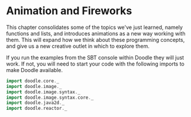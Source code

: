 # Animation and Fireworks

This chapter consolidates some of the topics we've just learned, namely functions and lists, and introduces animations as a new way working with them. This will expand how we think about these programming concepts, and give us a new creative outlet in which to explore them.

<div class="callout callout-info">
If you run the examples from the SBT console within Doodle they will just work. If not, you will need to start your code with the following imports to make Doodle available.

```scala mdoc:silent
import doodle.core._
import doodle.image._
import doodle.image.syntax._
import doodle.image.syntax.core._
import doodle.java2d._
import doodle.reactor._
```
</div>


